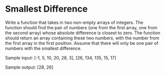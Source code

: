 # Smallest Difference

Write a function that takes in two non-empty arrays of integers. The function should find the pair of numbers (one from the first array, one from the second array) whose absolute difference is closest to zero. The function should return an array containing these two numbers, with the number from the first array in the first position. Assume that there will only be one pair of numbers with the smallest difference.

Sample input: [-1, 5, 10, 20, 28, 3], [26, 134, 135, 15, 17]

Sample output: [28, 26]